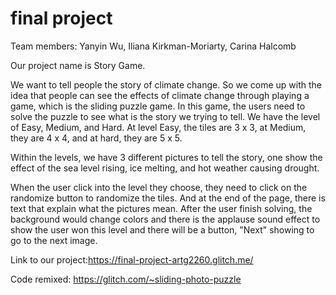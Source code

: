 # final project

Team members: Yanyin Wu, Iliana Kirkman-Moriarty, Carina Halcomb

Our project name is Story Game.

We want to tell people the story of climate change. So we come up with the idea that people can see the effects of climate change through playing a game, which is the sliding puzzle game. In this game, the users need to solve the puzzle to see what is the story we trying to tell. We have the level of Easy, Medium, and Hard. At level Easy, the tiles are 3 x 3, at Medium, they are 4 x 4, and at hard, they are 5 x 5.

Within the levels, we have 3 different pictures to tell the story, one show the effect of the sea level rising, ice melting, and hot weather causing drought.

When the user click into the level they choose, they need to click on the randomize button to randomize the tiles. And at the end of the page, there is text that explain what the pictures mean. After the user finish solving, the background would change colors and there is the applause sound effect to show the user won this level and there will be a button, "Next" showing to go to the next image.

Link to our project:https://final-project-artg2260.glitch.me/



Code remixed: https://glitch.com/~sliding-photo-puzzle
